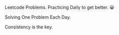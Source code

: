 Leetcode Problems. Practicing Daily to get better. 😀

Solving One Problem Each Day.

Consistency is the key.
